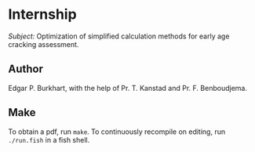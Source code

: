 # Internship

*Subject:* Optimization of simplified calculation methods for early age cracking assessment.

## Author
Edgar P. Burkhart, with the help of Pr. T. Kanstad and Pr. F. Benboudjema.

## Make
To obtain a pdf, run `make`. To continuously recompile on editing, run
`./run.fish` in a fish shell.
